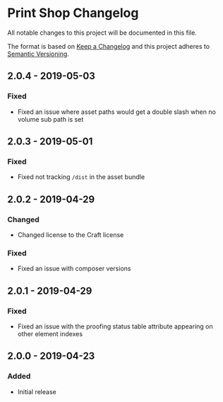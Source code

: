 # Print Shop Changelog

All notable changes to this project will be documented in this file.

The format is based on [Keep a Changelog](http://keepachangelog.com/) and this project adheres to [Semantic Versioning](http://semver.org/).

## 2.0.4 - 2019-05-03
### Fixed
- Fixed an issue where asset paths would get a double slash when no volume sub path is set

## 2.0.3 - 2019-05-01
### Fixed
- Fixed not tracking `/dist` in the asset bundle

## 2.0.2 - 2019-04-29
### Changed
- Changed license to the Craft license

### Fixed
- Fixed an issue with composer versions

## 2.0.1 - 2019-04-29
### Fixed
- Fixed an issue with the proofing status table attribute appearing on other element indexes

## 2.0.0 - 2019-04-23
### Added
- Initial release
